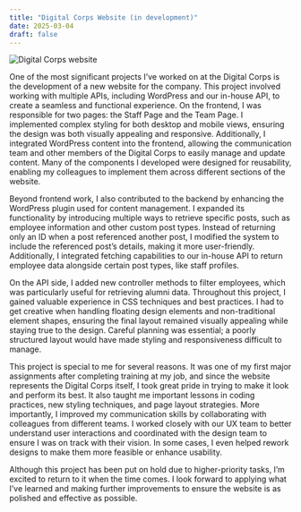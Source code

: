 ```yaml
---
title: "Digital Corps Website (in development)"
date: 2025-03-04
draft: false
---
```

![Digital Corps website](/portfolio/dc-website/thumbnail.jpg)

One of the most significant projects I’ve worked on at the Digital Corps is the development of a new website for the company. This project involved working with multiple APIs, including WordPress and our in-house API, to create a seamless and functional experience. On the frontend, I was responsible for two pages: the Staff Page and the Team Page. I implemented complex styling for both desktop and mobile views, ensuring the design was both visually appealing and responsive. Additionally, I integrated WordPress content into the frontend, allowing the communication team and other members of the Digital Corps to easily manage and update content. Many of the components I developed were designed for reusability, enabling my colleagues to implement them across different sections of the website.

Beyond frontend work, I also contributed to the backend by enhancing the WordPress plugin used for content management. I expanded its functionality by introducing multiple ways to retrieve specific posts, such as employee information and other custom post types. Instead of returning only an ID when a post referenced another post, I modified the system to include the referenced post’s details, making it more user-friendly. Additionally, I integrated fetching capabilities to our in-house API to return employee data alongside certain post types, like staff profiles.

On the API side, I added new controller methods to filter employees, which was particularly useful for retrieving alumni data. Throughout this project, I gained valuable experience in CSS techniques and best practices. I had to get creative when handling floating design elements and non-traditional element shapes, ensuring the final layout remained visually appealing while staying true to the design. Careful planning was essential; a poorly structured layout would have made styling and responsiveness difficult to manage.

This project is special to me for several reasons. It was one of my first major assignments after completing training at my job, and since the website represents the Digital Corps itself, I took great pride in trying to make it look and perform its best. It also taught me important lessons in coding practices, new styling techniques, and page layout strategies. More importantly, I improved my communication skills by collaborating with colleagues from different teams. I worked closely with our UX team to better understand user interactions and coordinated with the design team to ensure I was on track with their vision. In some cases, I even helped rework designs to make them more feasible or enhance usability.

Although this project has been put on hold due to higher-priority tasks, I’m excited to return to it when the time comes. I look forward to applying what I’ve learned and making further improvements to ensure the website is as polished and effective as possible.